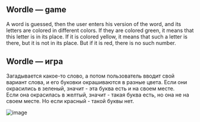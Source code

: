 ## Wordle — game  

A word is guessed, then the user enters his version of the word, and its letters are colored in different colors.
If they are colored green, it means that this letter is in its place.
If it is colored yellow, it means that such a letter is there, but it is not in its place. But if it is red, there is no such number.

## Wordle — игра  

Загадывается какое-то слово, а потом пользователь вводит свой вариант слова, и его буковки окрашиваются в разные цвета. 
Если они окрасились в зеленый, значит - эта буква есть и на своем месте.  
Если она окрасилась в желтый, значит - такая буква есть, но она не на своем месте. Но если красный - такой буквы нет.

![image](https://github.com/user-attachments/assets/750ee846-196b-4585-9377-c0ed53468697)
